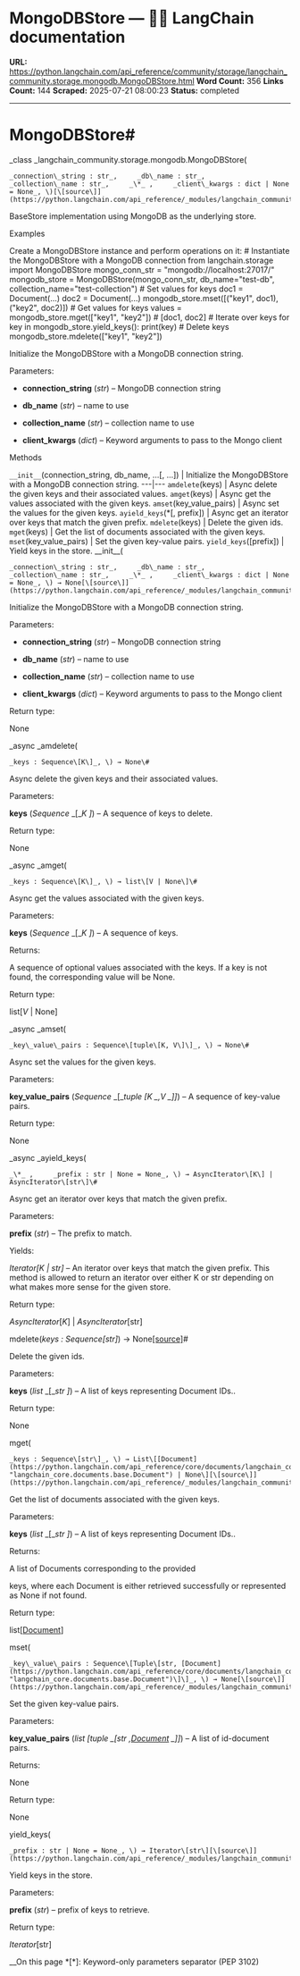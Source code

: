 # MongoDBStore — 🦜🔗 LangChain  documentation

**URL:** https://python.langchain.com/api_reference/community/storage/langchain_community.storage.mongodb.MongoDBStore.html
**Word Count:** 356
**Links Count:** 144
**Scraped:** 2025-07-21 08:00:23
**Status:** completed

---

# MongoDBStore\#

_class _langchain\_community.storage.mongodb.MongoDBStore\(

    _connection\_string : str_,     _db\_name : str_,     _collection\_name : str_,     _\*_ ,     _client\_kwargs : dict | None = None_, \)[\[source\]](https://python.langchain.com/api_reference/_modules/langchain_community/storage/mongodb.html#MongoDBStore)\#     

BaseStore implementation using MongoDB as the underlying store.

Examples

Create a MongoDBStore instance and perform operations on it:               # Instantiate the MongoDBStore with a MongoDB connection     from langchain.storage import MongoDBStore          mongo_conn_str = "mongodb://localhost:27017/"     mongodb_store = MongoDBStore(mongo_conn_str, db_name="test-db",                                  collection_name="test-collection")          # Set values for keys     doc1 = Document(...)     doc2 = Document(...)     mongodb_store.mset([("key1", doc1), ("key2", doc2)])          # Get values for keys     values = mongodb_store.mget(["key1", "key2"])     # [doc1, doc2]          # Iterate over keys     for key in mongodb_store.yield_keys():         print(key)          # Delete keys     mongodb_store.mdelete(["key1", "key2"])     

Initialize the MongoDBStore with a MongoDB connection string.

Parameters:     

  * **connection\_string** \(_str_\) – MongoDB connection string

  * **db\_name** \(_str_\) – name to use

  * **collection\_name** \(_str_\) – collection name to use

  * **client\_kwargs** \(_dict_\) – Keyword arguments to pass to the Mongo client

Methods

`__init__`\(connection\_string, db\_name, ...\[, ...\]\) | Initialize the MongoDBStore with a MongoDB connection string.   ---|---   `amdelete`\(keys\) | Async delete the given keys and their associated values.   `amget`\(keys\) | Async get the values associated with the given keys.   `amset`\(key\_value\_pairs\) | Async set the values for the given keys.   `ayield_keys`\(\*\[, prefix\]\) | Async get an iterator over keys that match the given prefix.   `mdelete`\(keys\) | Delete the given ids.   `mget`\(keys\) | Get the list of documents associated with the given keys.   `mset`\(key\_value\_pairs\) | Set the given key-value pairs.   `yield_keys`\(\[prefix\]\) | Yield keys in the store.      \_\_init\_\_\(

    _connection\_string : str_,     _db\_name : str_,     _collection\_name : str_,     _\*_ ,     _client\_kwargs : dict | None = None_, \) → None[\[source\]](https://python.langchain.com/api_reference/_modules/langchain_community/storage/mongodb.html#MongoDBStore.__init__)\#     

Initialize the MongoDBStore with a MongoDB connection string.

Parameters:     

  * **connection\_string** \(_str_\) – MongoDB connection string

  * **db\_name** \(_str_\) – name to use

  * **collection\_name** \(_str_\) – collection name to use

  * **client\_kwargs** \(_dict_\) – Keyword arguments to pass to the Mongo client

Return type:     

None

_async _amdelete\(

    _keys : Sequence\[K\]_, \) → None\#     

Async delete the given keys and their associated values.

Parameters:     

**keys** \(_Sequence_ _\[__K_ _\]_\) – A sequence of keys to delete.

Return type:     

None

_async _amget\(

    _keys : Sequence\[K\]_, \) → list\[V | None\]\#     

Async get the values associated with the given keys.

Parameters:     

**keys** \(_Sequence_ _\[__K_ _\]_\) – A sequence of keys.

Returns:     

A sequence of optional values associated with the keys. If a key is not found, the corresponding value will be None.

Return type:     

list\[_V_ | None\]

_async _amset\(

    _key\_value\_pairs : Sequence\[tuple\[K, V\]\]_, \) → None\#     

Async set the values for the given keys.

Parameters:     

**key\_value\_pairs** \(_Sequence_ _\[__tuple_ _\[__K_ _,__V_ _\]__\]_\) – A sequence of key-value pairs.

Return type:     

None

_async _ayield\_keys\(

    _\*_ ,     _prefix : str | None = None_, \) → AsyncIterator\[K\] | AsyncIterator\[str\]\#     

Async get an iterator over keys that match the given prefix.

Parameters:     

**prefix** \(_str_\) – The prefix to match.

Yields:     

_Iterator\[K | str\]_ – An iterator over keys that match the given prefix. This method is allowed to return an iterator over either K or str depending on what makes more sense for the given store.

Return type:     

_AsyncIterator_\[_K_\] | _AsyncIterator_\[str\]

mdelete\(_keys : Sequence\[str\]_\) → None[\[source\]](https://python.langchain.com/api_reference/_modules/langchain_community/storage/mongodb.html#MongoDBStore.mdelete)\#     

Delete the given ids.

Parameters:     

**keys** \(_list_ _\[__str_ _\]_\) – A list of keys representing Document IDs..

Return type:     

None

mget\(

    _keys : Sequence\[str\]_, \) → List\[[Document](https://python.langchain.com/api_reference/core/documents/langchain_core.documents.base.Document.html#langchain_core.documents.base.Document "langchain_core.documents.base.Document") | None\][\[source\]](https://python.langchain.com/api_reference/_modules/langchain_community/storage/mongodb.html#MongoDBStore.mget)\#     

Get the list of documents associated with the given keys.

Parameters:     

**keys** \(_list_ _\[__str_ _\]_\) – A list of keys representing Document IDs..

Returns:     

A list of Documents corresponding to the provided     

keys, where each Document is either retrieved successfully or represented as None if not found.

Return type:     

list\[[Document](https://python.langchain.com/api_reference/core/documents/langchain_core.documents.base.Document.html#langchain_core.documents.base.Document "langchain_core.documents.base.Document")\]

mset\(

    _key\_value\_pairs : Sequence\[Tuple\[str, [Document](https://python.langchain.com/api_reference/core/documents/langchain_core.documents.base.Document.html#langchain_core.documents.base.Document "langchain_core.documents.base.Document")\]\]_, \) → None[\[source\]](https://python.langchain.com/api_reference/_modules/langchain_community/storage/mongodb.html#MongoDBStore.mset)\#     

Set the given key-value pairs.

Parameters:     

**key\_value\_pairs** \(_list_ _\[__tuple_ _\[__str_ _,_[_Document_](https://python.langchain.com/api_reference/core/documents/langchain_core.documents.base.Document.html#langchain_core.documents.base.Document "langchain_core.documents.base.Document") _\]__\]_\) – A list of id-document pairs.

Returns:     

None

Return type:     

None

yield\_keys\(

    _prefix : str | None = None_, \) → Iterator\[str\][\[source\]](https://python.langchain.com/api_reference/_modules/langchain_community/storage/mongodb.html#MongoDBStore.yield_keys)\#     

Yield keys in the store.

Parameters:     

**prefix** \(_str_\) – prefix of keys to retrieve.

Return type:     

_Iterator_\[str\]

__On this page   *[\*]: Keyword-only parameters separator (PEP 3102)